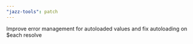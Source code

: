 ```yaml
---
"jazz-tools": patch
---
```


Improve error management for autoloaded values and fix autoloading on $each resolve
